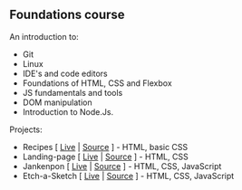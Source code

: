 ## Foundations course
An introduction to:
- Git
- Linux
- IDE's and code editors
- Foundations of HTML, CSS and Flexbox
- JS fundamentals and tools
- DOM manipulation
- Introduction to Node.Js.

Projects:
- Recipes [ [Live](https://cesarbrancalhao.github.io/Odin.Recipes/) | [Source](https://github.com/cesarbrancalhao/Odin.Recipes) ] - HTML, basic CSS
- Landing-page [ [Live](https://cesarbrancalhao.github.io/enerfoz_lp/) | [Source](https://github.com/cesarbrancalhao/enerfoz_lp) ] - HTML, CSS
- Jankenpon [ [Live](https://cesarbrancalhao.github.io/jankenpon/) | [Source](https://github.com/cesarbrancalhao/jankenpon) ] - HTML, CSS, JavaScript
- Etch-a-Sketch [ [Live](https://cesarbrancalhao.github.io/sketchgrid/) | [Source](https://github.com/cesarbrancalhao/sketchgrid) ] - HTML, CSS, JavaScript
